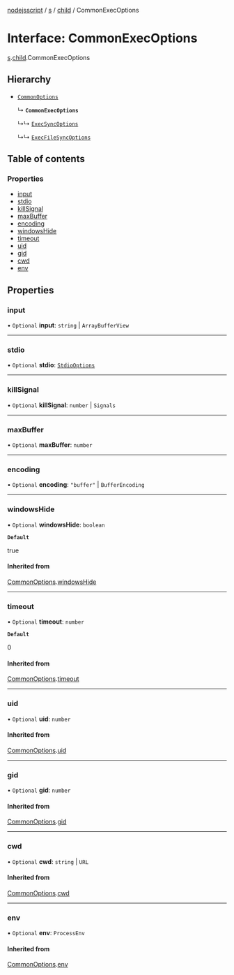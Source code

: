 [nodejsscript](../README.md) / [s](../modules/s.md) / [child](../modules/s.child.md) / CommonExecOptions

# Interface: CommonExecOptions

[s](../modules/s.md).[child](../modules/s.child.md).CommonExecOptions

## Hierarchy

- [`CommonOptions`](s.child.CommonOptions.md)

  ↳ **`CommonExecOptions`**

  ↳↳ [`ExecSyncOptions`](s.child.ExecSyncOptions.md)

  ↳↳ [`ExecFileSyncOptions`](s.child.ExecFileSyncOptions.md)

## Table of contents

### Properties

- [input](s.child.CommonExecOptions.md#input)
- [stdio](s.child.CommonExecOptions.md#stdio)
- [killSignal](s.child.CommonExecOptions.md#killsignal)
- [maxBuffer](s.child.CommonExecOptions.md#maxbuffer)
- [encoding](s.child.CommonExecOptions.md#encoding)
- [windowsHide](s.child.CommonExecOptions.md#windowshide)
- [timeout](s.child.CommonExecOptions.md#timeout)
- [uid](s.child.CommonExecOptions.md#uid)
- [gid](s.child.CommonExecOptions.md#gid)
- [cwd](s.child.CommonExecOptions.md#cwd)
- [env](s.child.CommonExecOptions.md#env)

## Properties

### input

• `Optional` **input**: `string` \| `ArrayBufferView`

___

### stdio

• `Optional` **stdio**: [`StdioOptions`](../modules/s.child.md#stdiooptions)

___

### killSignal

• `Optional` **killSignal**: `number` \| `Signals`

___

### maxBuffer

• `Optional` **maxBuffer**: `number`

___

### encoding

• `Optional` **encoding**: ``"buffer"`` \| `BufferEncoding`

___

### windowsHide

• `Optional` **windowsHide**: `boolean`

**`Default`**

true

#### Inherited from

[CommonOptions](s.child.CommonOptions.md).[windowsHide](s.child.CommonOptions.md#windowshide)

___

### timeout

• `Optional` **timeout**: `number`

**`Default`**

0

#### Inherited from

[CommonOptions](s.child.CommonOptions.md).[timeout](s.child.CommonOptions.md#timeout)

___

### uid

• `Optional` **uid**: `number`

#### Inherited from

[CommonOptions](s.child.CommonOptions.md).[uid](s.child.CommonOptions.md#uid)

___

### gid

• `Optional` **gid**: `number`

#### Inherited from

[CommonOptions](s.child.CommonOptions.md).[gid](s.child.CommonOptions.md#gid)

___

### cwd

• `Optional` **cwd**: `string` \| `URL`

#### Inherited from

[CommonOptions](s.child.CommonOptions.md).[cwd](s.child.CommonOptions.md#cwd)

___

### env

• `Optional` **env**: `ProcessEnv`

#### Inherited from

[CommonOptions](s.child.CommonOptions.md).[env](s.child.CommonOptions.md#env)
